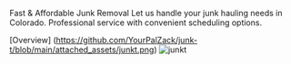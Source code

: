 Fast & Affordable
Junk Removal
Let us handle your junk hauling needs in Colorado. Professional service with convenient scheduling options.

[Overview] (https://github.com/YourPalZack/junk-t/blob/main/attached_assets/junkt.png)
![junkt](https://github.com/user-attachments/assets/848244fc-7452-456b-975f-8e61429f63ec)
